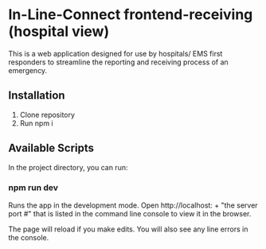 # In-Line-Connect frontend-receiving (hospital view)
This is a web application designed for use by hospitals/ EMS first responders to streamline the reporting and receiving process of an emergency.

## Installation
1. Clone repository
1. Run npm i

## Available Scripts
In the project directory, you can run:

### npm run dev
Runs the app in the development mode.
Open http://localhost: + "the server port #" that is listed in the command line console to view it in the browser.

The page will reload if you make edits.
You will also see any line errors in the console.
